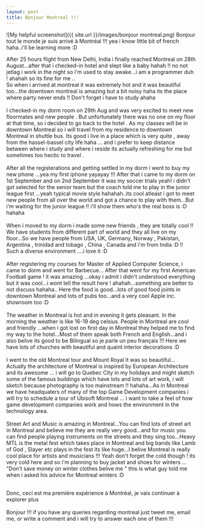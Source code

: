 ```yaml
---
layout: post
title: Bonjour Montreal !!!
---
```

![My helpful screenshot]({{ site.url }}/images/bonjour montreal.png)
Bonjour tout le monde je suis arrivé à Montréal !!! yea i know little bit of french haha..i'll be learning more :D 

After 25 hours flight from New Delhi, India i finally reached Montreal on 28th August...after that i checked-in hotel and slept like a baby hahah !! no not jetlag i work in the night so i'm used to stay awake...i am a programmer duh ! ahahah so its fine for me .. 
<br>So when i arrived at montreal it was extremely hot and it was beautiful too...the downtown montreal is amazing but a bit noisy haha its the place where party never ends !! Don't forget i have to study ahaha</br>
<br>I checked-in my dorm room on 29th Aug and was very excited to meet new floormates and new people . But unfortunately there was no one on my floor at that time, so i decided to go back to the hotel . As my classes will be in downtown Montreal so i will travel from my residence to downtown Montreal in shuttle bus. Its good i live in a place which is very quite , away from the hassel-bassel city life haha ... and i prefer to keep distance between where i study and where i reside its actually refreshing for me but sometimes too hectic to travel . </br>
<br>After all the registerations and getting settled in my dorm i went to buy my new phone ...yea my first iphone yayayay !!! After that i came to my dorm on 1st September and on 2nd September it was my soccer trials yeah! i didn't got selected for the senior team but the coach told me to play in the junior league first ...yeah typical movie style hahahah..its cool atleast i got to meet new people from all over the world and got a chance to play with them...But i'm waiting for the junior league !! i'll show them who's the real boss is :D hahaha</br>
<br>When i moved to my dorm i made some new friends , they are totally cool !! We have students from different part of world and they all live on my floor...So we have people from USA, UK, Germany, Norway , Pakistan, Argentina , trinidad and tobago ,  China , Canada and i'm from India :D !! Such a diverse environment ....i love it :D</br>
<br>After registering my courses for Master of Applied Computer Science, i came to dorm and went for Barbecue... After that went for my first American Football game ! it was amazing ...okay i admit i didn't understood everything but it was cool...i wont tell the result here ! ahahah...something are better to not discuss hahaha.. Here the food is good...lots of good food joints in downtown Montreal and lots of pubs too...and a very cool Apple inc. showroom too :D </br>
<br>The weather in Montreal is hot and in evening it gets pleasant. In the morning the weather is like 16-19 deg celsius. People in Montreal are cool and friendly ...when i got lost on first day in Montreal they helped me to find my way to the hotel...Most of them speak both French and English...and i also belive its good to be Bilingual so je parle un peu français !!! Here we have lots of churches with beautiful and quaint interior decorations :D  </br>
<br>I went to the old Montreal tour and Mount Royal it was so beautiful... Actually the architecture of Montreal is inspired by European Architecture and its awesome ... i will go to Quebec City in my holidays and might sketch some of the famous buildings which have lots and lots of art work, i will sketch because photography is too mainstream !! hahaha...As in Montreal we have headquaters of many of the top Game Development companies i will try to schedule a tour of Ubisoft Montreal ... i want to take a feel of how game development companies work and hows the environment in the technology area.</br>
<br>Street Art and Music is amazing in Montreal...You can find lots of street art in Montreal and believe me they are really very good...and for music you can find people playing instruments on the streets and they sing too...Heavy MTL is the metal fest which takes place in Montreal and big bands like Lamb of God , Slayer etc plays in the fest its like huge...I belive Montreal is really cool place for artists and musicians !!! Yeah don't forget the cold though ! its very cold here and so i'm planning to buy jacket and shoes for winters ... "Don't save money on winter clothes belive me " this is what guy told me when i asked his advice for Montreal winters :D</br>

<br>Donc, ceci est ma première expérience à Montréal, je vais continuer à explorer plus</br>
<br>Bonjour !!! if you have any queries regarding montreal just tweet me, email me, or write a comment and i will try to answer each one of them !!! </br>
